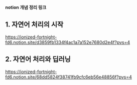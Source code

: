 **notion 개념 정리 링크**

## 1. 자연어 처리의 시작
https://ionized-fortnight-fd6.notion.site/d3859fb1334f4ac1a7a152e7680d2e4f?pvs=4

## 2. 자연어 처리와 딥러닝
https://ionized-fortnight-fd6.notion.site/68dd5824f38741fb9cfc6eb56e48856f?pvs=4
